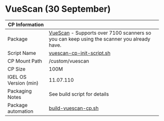 # VueScan (30 September)

| CP Information        |                                                 |
| --------------------- | ------------------------------------------------|
| Package               | [VueScan](https://www.hamrick.com/) - Supports over 7100 scanners so you can keep using the scanner you already have. |
| Script Name           | [vuescan-cp-init-script.sh](build/vuescan-cp-init-script.sh) |
| CP Mount Path         | /custom/vuescan                                 |
| CP Size               | 100M                                            |
| IGEL OS Version (min) | 11.07.110                                       |
| Packaging Notes       | See build script for details                    |
| Package automation    | [build-vuescan-cp.sh](build/build-vuescan-cp.sh) |
